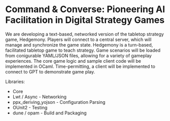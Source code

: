 # Command & Converse: Pioneering AI Facilitation in Digital Strategy Games

We are developing a text-based, networked version of the tabletop strategy
game, Hedgemony. Players will connect to a central server, which will manage
and synchronize the game state. Hedgemony is a turn-based, facilitated tabletop
game to teach strategy. Game scenarios will be loaded from conigurable
YAML/JSON files, allowing for a variety of gameplay experiences. The core game
logic and sample client code will be implemented in OCaml. Time-permitting, a
client will be implemented to connect to GPT to demonstrate game play.

Libraries:
- Core
- Lwt / Async - Networking
- ppx_deriving_yojson - Configuration Parsing
- OUnit2 - Testing
- dune / opam - Build and Packaging